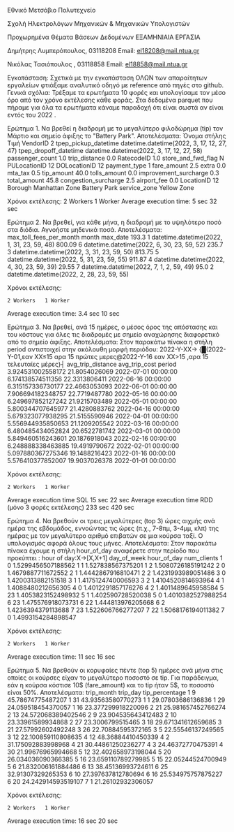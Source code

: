 Εθνικό Μετσόβιο Πολυτεχνείο

Σχολή Ηλεκτρολόγων Μηχανικών & Μηχανικών 
Υπολογιστών



Προχωρημένα Θέματα Βάσεων Δεδομένων
ΕΞΑΜΗΝΙΑΙΑ ΕΡΓΑΣΙΑ









Δημήτρης Λυμπερόπουλος, 03118208
Email: el18208@mail.ntua.gr

Νικόλας Τασιόπουλος , 03118858
Email: el18858@mail.ntua.gr






Εγκατάσταση:
Σχετικά με την εγκατάσταση ΟΛΩΝ των απαραίτητων εργαλείων φτιάξαμε αναλυτικό οδηγό με reference από πηγές στο github.
Γενικά σχόλια:
Τρέξαμε τα ερωτήματα 10 φορές και υπολογίσαμε τον μέσο όρο από τον χρόνο εκτέλεσης κάθε φοράς. 
Στα δεδομένα parquet που πήραμε για όλα τα ερωτήματα κάναμε παραδοχή ότι είναι σωστά αν είναι εντός του 2022 .


Ερώτημα 1.
Να βρεθεί η διαδρομή με το μεγαλύτερο φιλοδώρημα (tip) τον Μάρτιο και σημείο άφιξης το "Battery Park".
Αποτελέσματα:
Όνομα στήλης	Τιμή
VendorID	2
tpep_pickup_datetime	datetime.datetime(2022, 3, 17, 12, 27, 47)
tpep_dropoff_datetime	datetime.datetime(2022, 3, 17, 12, 27, 58)
passenger_count	1.0
trip_distance	0.0
RatecodeID	1.0
store_and_fwd_flag	N
PULocationID	12
DOLocationID	12
payment_type	1
fare_amount	2.5
extra	0.0
mta_tax	0.5
tip_amount	40.0
tolls_amount	0.0
improvement_surcharge	0.3
total_amount	45.8
congestion_surcharge	2.5
airport_fee	0.0
LocationID	12
Borough	Manhattan
Zone	Battery Park
service_zone	Yellow Zone

Χρόνοι εκτέλεσης:
	2 Workers 	1 Worker
Average execution time:	5 sec	32 sec


Ερώτημα 2.
Να βρεθεί, για κάθε μήνα, η διαδρομή με το υψηλότερο ποσό στα διόδια. Αγνοήστε μηδενικά ποσά.
Αποτελέσματα:
max_toll_fees_per_month	month	max_date
193.3	1	datetime.datetime(2022, 1, 31, 23, 59, 48)
800.09	6	datetime.datetime(2022, 6, 30, 23, 59, 52)
235.7	3	datetime.datetime(2022, 3, 31, 23, 59, 50)
813.75	5	datetime.datetime(2022, 5, 31, 23, 59, 55)
911.87	4	datetime.datetime(2022, 4, 30, 23, 59, 39)
29.55	7	datetime.datetime(2022, 7, 1, 2, 59, 49)
95.0	2	datetime.datetime(2022, 2, 28, 23, 59, 55)

Χρόνοι εκτέλεσης:

	2 Workers  	1 Worker
Average execution time:	3.4 sec	10 sec

Ερώτημα 3.
Να βρεθεί, ανά 15 ημέρες, ο μέσος όρος της απόστασης και του κόστους για όλες τις διαδρομές με σημείο αναχώρησης διαφορετικό από το σημείο άφιξης.
Αποτελέσματα:
Στον παρακάτω πίνακα η στήλη period αντιστοιχεί στην ακόλουθη μορφή περιόδου:
2022-Υ-ΧΧ→ {█(2022-Υ-01,εαν ΧΧ≤15 αρα 15 πρώτες μερες@2022-Υ-16 εαν ΧΧ>15 ,αρα 15 τελευταίες μέρες)┤
avg_trip_distance	avg_trip_cost	period
3.924531002558172	21.8054026069	2022-07-01 00:00:00
6.174138574511356	22.3313806411	2022-06-16 00:00:00
6.315157336730177	22.4663053093	2022-06-01 00:00:00
7.906694182348757	22.7719487780	2022-05-16 00:00:00
6.249697852127242	21.9215703489	2022-05-01 00:00:00
5.800344707645977	21.4280883762	2022-04-16 00:00:00
5.679323077938295	21.5155590946	2022-04-01 00:00:00
5.556944935850653	21.1209205542	2022-03-16 00:00:00
6.480485434052824	20.6522781742	2022-03-01 00:00:00
5.849460516243601	20.1876918043	2022-02-16 00:00:00
6.248888338463885	19.4919790672	2022-02-01 00:00:00
5.097880367275346	19.1488216423	2022-01-16 00:00:00
5.576410377852007	19.9037026378	2022-01-01 00:00:00

Χρόνοι εκτέλεσης:

	2 Workers	1 Worker
Average execution time SQL	15 sec	22 sec
Average execution time RDD (μόνο 3 φορές εκτέλεσης)	233 sec	420 sec

Ερώτημα 4.
Να βρεθούν οι τρεις μεγαλύτερες (top 3) ώρες αιχμής ανά ημέρα της εβδομάδος, εννοώντας τις ώρες (π.χ., 7-8πμ, 3-4μμ, κλπ) της ημέρας με τον μεγαλύτερο αριθμό επιβατών σε μια κούρσα ταξί. Ο υπολογισμός αφορά όλους τους μήνες.
Αποτελέσματα:
Στον παρακάτω πίνακα έχουμε η στήλη hour_of_day αναφέρετε στην περίοδο που προκύπτει :
hour of day∶X→[X,X+1]
day_of_week	hour_of_day	num_clients
1	0	1.5299456507188562
1	1	1.527838567375201
1	2	1.5080726185191242
2	0	1.4679887711672552
2	1	1.4442867916810471
2	2	1.4231993989051486
3	0	1.4200313882151518
3	1	1.4175124740006593
3	2	1.4104520814693964
4	1	1.4088480212656305
4	0	1.4012291857176276
4	2	1.4011489645958584
5	23	1.4053823152498932
5	1	1.402590728520038
5	0	1.4010382527988254
6	23	1.475576918073731
6	22	1.444813976205668
6	2	1.4236394379113688
7	23	1.522606766277207
7	22	1.5068176194011382
7	0	1.4993154284898547




Χρόνοι εκτέλεσης:

	2 Workers  	1 Worker
Average execution time:	11 sec	16 sec


Ερώτημα 5.
Να βρεθούν οι κορυφαίες πέντε (top 5) ημέρες ανά μήνα στις οποίες οι κούρσες είχαν το μεγαλύτερο ποσοστό σε tip. Για παράδειγμα, εάν η κούρσα κόστισε 10$ (fare_amount) και το tip ήταν 5$, το ποσοστό είναι 50%.
Αποτελέσματα:
trip_month	trip_day	tip_percentage
1	9	45.78674775487207
1	31	43.93563580770273
1	1	29.07803686136836
1	29	24.059518454370057
1	16	23.377299918220096
2	21	25.981657452766274
2	13	24.572068389402546
2	9	23.904535643412483
2	10	23.33961589934868
2	27	23.3006799515465
3	18	29.671341612659685
3	21	27.57992602492248
3	26	22.70884595372165
3	5	22.55546137249565
3	12	22.100859110808635
4	12	48.36884410450339
4	2	31.175092883998968
4	21	30.44861250236277
4	3	24.46372770475391
4	30	21.99676965994668
5	12	32.402658973198044
5	20	26.034036090366385
5	16	23.659110789279985
5	15	22.05244524700949
5	6	21.832006161884486
6	13	38.45136993724611
6	25	32.91307329265353
6	10	27.397637812780694
6	16	25.534975757875227
6	20	24.242914593519107
7	1	21.26102932306057

Χρόνοι εκτέλεσης:

	2 Workers  	1 Worker
Average execution time:	16 sec	20 sec

